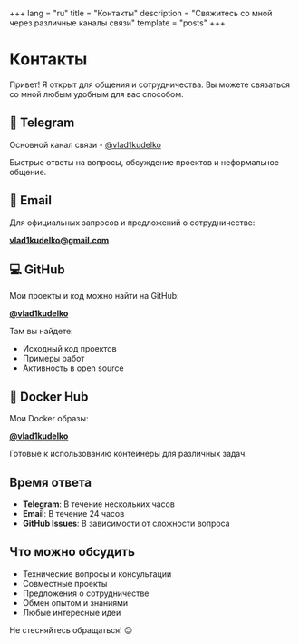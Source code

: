+++
lang = "ru"
title = "Контакты"
description = "Свяжитесь со мной через различные каналы связи"
template = "posts"
+++

# Контакты

Привет! Я открыт для общения и сотрудничества. Вы можете связаться со мной любым удобным для вас способом.

## 📱 Telegram

Основной канал связи - [@vlad1kudelko](https://t.me/vlad_ku)

Быстрые ответы на вопросы, обсуждение проектов и неформальное общение.

## 📧 Email

Для официальных запросов и предложений о сотрудничестве:

**vlad1kudelko@gmail.com**

## 💻 GitHub

Мои проекты и код можно найти на GitHub:

**[@vlad1kudelko](https://github.com/vlad1kudelko)**

Там вы найдете:
- Исходный код проектов
- Примеры работ
- Активность в open source

## 🐳 Docker Hub

Мои Docker образы:

**[@vlad1kudelko](https://hub.docker.com/u/vlad1kudelko)**

Готовые к использованию контейнеры для различных задач.

## Время ответа

- **Telegram**: В течение нескольких часов
- **Email**: В течение 24 часов
- **GitHub Issues**: В зависимости от сложности вопроса

## Что можно обсудить

- Технические вопросы и консультации
- Совместные проекты
- Предложения о сотрудничестве
- Обмен опытом и знаниями
- Любые интересные идеи

Не стесняйтесь обращаться! 😊
